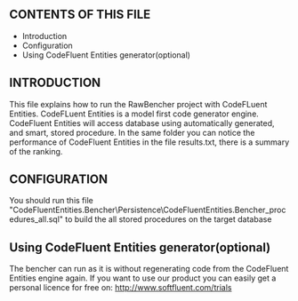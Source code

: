 CONTENTS OF THIS FILE
---------------------
 * Introduction
 * Configuration
 * Using CodeFluent Entities generator(optional)

 INTRODUCTION
------------
This file explains how to run the RawBencher project with CodeFLuent Entities.
CodeFLuent Entities is a model first code generator engine. CodeFluent Entities will access database using automatically generated, and smart, stored procedure.
In the same folder you can notice the performance of CodeFluent Entities in the file results.txt, there is a summary of the ranking.

CONFIGURATION
-------------
You should run this file "CodeFluentEntities.Bencher\Persistence\CodeFluentEntities.Bencher_procedures_all.sql" to build the all stored procedures on the target database


 Using CodeFluent Entities generator(optional)
------------

The bencher can run as it is without regenerating code from the CodeFluent Entities engine again. 
If you want to use our product you can easily get a personal licence for free on: http://www.softfluent.com/trials 

